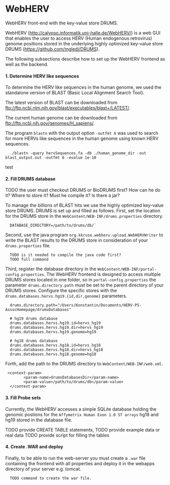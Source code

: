 # WebHERV
WebHERV front-end with the key-value store DRUMS.

WebHERV (http://calypso.informatik.uni-halle.de/WebHERV/) is a web GUI that enables the user to access HERV (Human endogenous retrovirus) genome positions stored in the underlying highly optimized key-value store DRUMS (https://github.com/mgledi/DRUMS).

The following subsections describe how to set up the WebHERV frontend as well as the backend. 

#### 1. Determine HERV like sequences

To determine the HERV like sequences in the human genome, we used the standalone version of BLAST (Basic Local Alignment Search Tool). 

The latest version of BLAST can be downloaded from ftp://ftp.ncbi.nlm.nih.gov/blast/executables/blast+/LATEST/.

The current human genome can be downloaded from ftp://ftp.ncbi.nih.gov/genomes/H_sapiens/.

The program `blastn` with the output option `-outfmt 6` was used to search for more HERVs like sequences in the human genome using known HERV sequences.
```
  ./blastn -query hervSequences.fa -db ./human_genome_dir -out blast_output.out -outfmt 6 -evalue 1e-10
```
test

#### 2. Fill DRUMS database

TODO the user must checkout DRUMS or BioDRUMS first? How can he do it? Where to store it? Must he compile it? Is there a jar?

To manage the billions of BLAST hits we use the highly optimized key-value store DRUMS. DRUMS is set up and filled as follows. First, set the location for the DRUMS store in the `WebContent/WEB-INF/drums.properties` directory.
```
  DATABASE_DIRECTORY=/path/to/drums/db/`
```

Second, use the java program `org.kkruse.webherv.upload.WebHERVWriter` to write the BLAST results to the DRUMS store in consideration of your `drums.properties` file.
```
  TODO is it needed to compile the java code first?
  TODO full command
```

Third, register the database directory in the `WebContent/WEB-INF/portal-config.properties`. The WebHERV frontend is designed to access multiple DRUMS stores located in one folder, so in `portal-config.properties` the parameter `drums.directory.path` must be set to the parent directory of your DRUMS stores. Configure the specific stores with the `drums.databases.hervs.hg19.{id,dir,genome}` parameters.

```
  drums.directory.path="/Users/Konstantin/Documents/HERV-PS-AssocHomepage/drumsDatabases"

  # hg19 drums database
  drums.databases.hervs.hg19.id=hervs_hg19
  drums.databases.hervs.hg19.dir=hervs_hg19
  drums.databases.hervs.hg19.genome=hg19

  # hg18 drums database
  drums.databases.hervs.hg18.id=hervs_hg18
  drums.databases.hervs.hg18.dir=hervs_hg18
  drums.databases.hervs.hg18.genome=hg18
```

Forth, add the path to the DRUMS directory to `WebContent/WEB-INF/web.xml`. 
```
 <context-param>
		<param-name>drumsDatabasesDir</param-name>
		<param-value>/path/to/drums/db</param-value>
  </context-param>
```

#### 3. Fill Probe sets

Currently, the WebHERV accesses a simple SQLite database holding the genomic postions for the `Affymetrix Human Exon 1.0 ST arrays` hg18 and hg19 stored in the database file. 

TODO provide CREATE TABLE statements, 
TODO provide example data or real data
TODO provide script for filling the tables

#### 4. Create .WAR and deploy

Finally, to be able to run the web-server you must create a `.war` file containing the frontend with all properties and deploy it in the webapps directory of your server e.g. tomcat.  

```
  TODO command to create the war file. 
```

